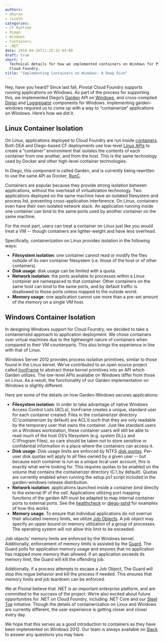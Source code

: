 ```yaml
---
authors:
- mhoran
- cvieth
categories:
- CF Runtime
- Diego
- Windows
- Containers
- .NET
date: 2016-04-26T11:25:15-04:00
draft: true
short: |
  Technical details for how we implemented containers on Windows for Pivotal
  Cloud Foundry.
title: "Implementing Containers on Windows: A Deep Dive"
---
```


Hey, have you heard? Since last fall, Pivotal Cloud Foundry supports running
applications on Windows. As part of the process for supporting this, we
implemented Diego’s [Garden](https://github.com/cloudfoundry-incubator/garden)
API on [Windows](https://github.com/cloudfoundry/garden-windows), and
cross-compiled [Diego](https://github.com/cloudfoundry-incubator/diego-release)
and [Loggregator](https://github.com/cloudfoundry/loggregator) components for
Windows. Implementing garden-windows required us to come up with a way to
“containerize” applications on Windows. Here’s how we did it.

Linux Container Isolation
-------------------------
On Linux, applications deployed to Cloud Foundry are run inside
[containers](https://en.wikipedia.org/wiki/Operating-system-level_virtualization).
Both DEA and Diego-based CF deployments use low-level [Linux
APIs](https://en.wikipedia.org/wiki/Cgroups) to create a “container” environment
that isolates the contents of each container from one another, and from the
host. This is the same technology used by Docker and other high-level container
technologies.

In Diego, this component is called Garden, and is currently being rewritten to
use the same API as Docker, [RunC](https://github.com/opencontainers/runc).

Containers are popular because they provide strong isolation between
applications, without the overhead of virtualization technology. Two
applications deployed on the same machine have an isolated filesystem and
process list, preventing cross-application interference. On Linux, containers
even have their own isolated network stack. An application running inside one
container can bind to the same ports used by another container on the same
machine.

For the most part, users can treat a container on Linux just like you would
treat a VM -- though containers are lighter-weight and have less overhead.

Specifically, containerization on Linux provides isolation in the following ways:

* __Filesystem isolation__: one container cannot read or modify the files outside of
  its own container filesystem (i.e. those of the host or of other containers).
* __Disk usage__: disk usage can be limited with a quota.
* __Network isolation__: the ports available to processes within a Linux container
  are namespaced to that container. Other containers on the same host can bind
  to the same ports, and by default traffic is disallowed to those ports unless
  mapped to the outside world.
* __Memory usage__: one application cannot use more than a pre-set amount of the
  memory on a single VM host.

Windows Container Isolation
---------------------------

In designing Windows support for Cloud Foundry, we decided to take a
containerized approach to application deployment. We chose containers over
virtual machines due to the lightweight nature of containers when compared to
their VM counterparts. This also brings the experience in line with that of
Linux.

Windows Server 2012 provides process isolation primitives, similar to those
found in the Linux kernel. We’ve contributed to an open source project called
[IronFrame](https://github.com/cloudfoundry/IronFrame) to abstract these kernel
primitives into an API which Garden utilizes. The low-level APIs available on
Windows differ from those on Linux. As a result, the functionality of our Garden
implementation on Windows is slightly different.

Here are some of the details on how Garden-Windows secures applications:

* __Filesystem isolation__: In order to take advantage of native Windows Access
  Control Lists (ACLs), IronFrame creates a unique, standard user for each
  container created. Files in the containerizer directory (C:\containerizer by
  default) are ACL’d such that they are only readable by the temporary user that
  owns the container. Just like standard users on a Windows workstation, these
  container users will still be able to read much of the host OS’s filesystem
  (e.g. system DLLs and C:\Program Files\), so care should be taken not to store
  sensitive or confidential information in a place where the containers can
  access it.
* __Disk usage__: Disk usage limits are enforced by NTFS [disk
  quotas](https://technet.microsoft.com/en-us/library/cc938945.aspx#XSLTsection128121120120).
  Per-user disk quotas will apply to all files owned by a given user -- but
  because each container is run as a unique local user account, this is exactly
  what we’re looking for. This requires quotas to be enabled on the volume that
  contains the containerizer directory (C:\ by default). Quotas are currently
  enabled when running the setup.ps1 script included in the
  garden-windows-release distribution.
* __Network isolation__: applications launched inside a container bind directly to
  the external IP of the cell. Applications utilizing port mapping functions of
  the garden API must be adapted to map internal container ports to external
  ports.  See the
  [healthcheck](https://github.com/cloudfoundry/windows_app_lifecycle/blob/d627fe93d8c4ffb64e85e9a53939e60c32260b67/Healthcheck/Program.cs#L15-L20)
  or
  [diego-sshd](https://github.com/cloudfoundry-incubator/diego-ssh/blob/master/cmd/sshd/main_windows.go#L28-L35)
  for examples of how this works.
* __Memory usage__: To ensure that individual applications do not overrun their
  allocated memory limits, we utilize [Job
  Objects](https://msdn.microsoft.com/en-us/library/windows/desktop/ms684161(v=vs.85).aspx).
  A job object may specify an upper bound on memory utilization of a group of
  processes. The operating system will not allow this limit to be exceeded.

Job objects’ memory limits are enforced by the Windows kernel. Additionally,
enforcement of memory limits is assisted by the
[Guard](https://github.com/cloudfoundry/IronFrame/blob/918b7fa248830b57288b91740e67f6a2532a2085/Guard/Guard.cpp).
The Guard polls for application memory usage and ensures that no application has
mapped more memory than allowed. If an application exceeds its memory limit, the
Guard will kill the offending job.

Additionally, if a process attempts to escape a Job Object, The Guard will stop
this rogue behavior and kill the process if needed. This ensures that memory
limits and job teardown can be enforced.

We at Pivotal believe that .NET is an important enterprise platform, and are
committed to the success of the project. We’re also excited about future
opportunities for .NET on Cloud Foundry, including .NET Core and our [Steel
Toe](http://steeltoe.io/) initiative. Though the details of containerization on
Linux and Windows are currently different, the user experience is getting closer
and closer every day.

We hope that this serves as a good introduction to containers as they have been
implemented on Windows 2012. Our team is always available on
[Slack](https://cloudfoundry.slack.com/messages/greenhouse/) to answer any
questions you may have.
